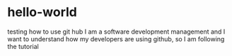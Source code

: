 # hello-world
testing how to use git hub
I am a software development management and I want to understand how my developers are using github, so I am following the tutorial
